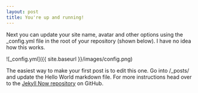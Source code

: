 ```yaml
---
layout: post
title: You're up and running!
---
```


Next you can update your site name, avatar and other options using the _config.yml file in the root of your repository (shown below).
I have no idea how this works.

![_config.yml]({{ site.baseurl }}/images/config.png)

The easiest way to make your first post is to edit this one. Go into /_posts/ and update the Hello World markdown file. For more instructions head over to the [Jekyll Now repository](https://github.com/barryclark/jekyll-now) on GitHub.

